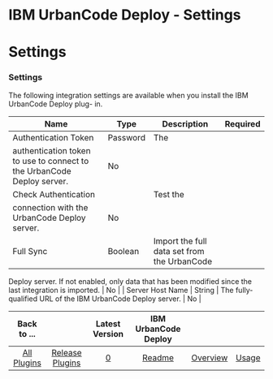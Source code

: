 
IBM UrbanCode Deploy - Settings
===============================

# Settings



### Settings




 


The following integration settings are available when you install the IBM UrbanCode Deploy plug-
in. 




| Name | Type | Description | Required |
| --- | --- | --- | --- |
| Authentication Token | Password | The 
authentication token to use to connect to the UrbanCode Deploy server. | No |
| Check Authentication |  | Test the 
connection with the UrbanCode Deploy server. | No |
| Full Sync | Boolean | Import the full data set from the UrbanCode 
Deploy server. If not enabled, only data that has been modified since the last integration is imported.
  | No |
| 
Server Host Name | String | The fully-qualified URL of the IBM UrbanCode Deploy server. | No |





|Back to ...||Latest Version|IBM UrbanCode Deploy |||
| :---: | :---: | :---: | :---: | :---: | :---: |
|[All Plugins](../../index.md)|[Release Plugins](../README.md)|[0]()|[Readme](README.md)|[Overview](overview.md)|[Usage](usage.md)|
